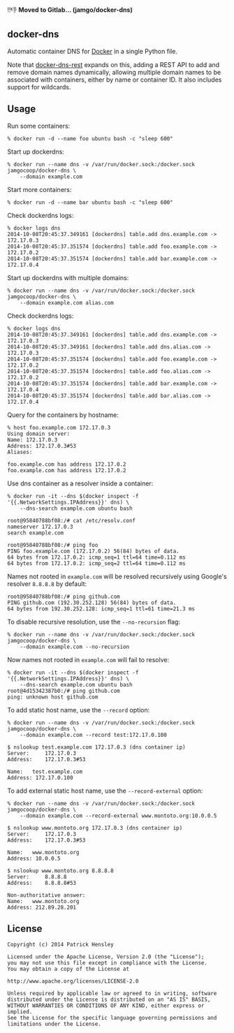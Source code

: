 :bangbang::-1: **Moved to Gitlab... (jamgo/docker-dns)**

docker-dns
----------

Automatic container DNS for [Docker][docker] in a single Python file.

Note that [docker-dns-rest][dns-rest] expands on this, adding a REST API to add and remove domain names dynamically, allowing multiple domain names to be associated with containers, either by name or container ID.  It also includes support for wildcards.

[docker]: http://github.com/docker/docker "Docker"
[dns-rest]: http://github.com/phensley/docker-dns-rest "docker-dns-rest"

Usage
-----

Run some containers:

    % docker run -d --name foo ubuntu bash -c "sleep 600"

Start up dockerdns:

    % docker run --name dns -v /var/run/docker.sock:/docker.sock jamgocoop/docker-dns \
        --domain example.com

Start more containers:

    % docker run -d --name bar ubuntu bash -c "sleep 600"

Check dockerdns logs:

    % docker logs dns
    2014-10-08T20:45:37.349161 [dockerdns] table.add dns.example.com -> 172.17.0.3
    2014-10-08T20:45:37.351574 [dockerdns] table.add foo.example.com -> 172.17.0.2
    2014-10-08T20:45:37.351574 [dockerdns] table.add bar.example.com -> 172.17.0.4

Start up dockerdns with multiple domains:

    % docker run --name dns -v /var/run/docker.sock:/docker.sock jamgocoop/docker-dns \
        --domain example.com alias.com

Check dockerdns logs:

    % docker logs dns
    2014-10-08T20:45:37.349161 [dockerdns] table.add dns.example.com -> 172.17.0.3
    2014-10-08T20:45:37.349161 [dockerdns] table.add dns.alias.com -> 172.17.0.3
    2014-10-08T20:45:37.351574 [dockerdns] table.add foo.example.com -> 172.17.0.2
    2014-10-08T20:45:37.351574 [dockerdns] table.add foo.alias.com -> 172.17.0.2
    2014-10-08T20:45:37.351574 [dockerdns] table.add bar.example.com -> 172.17.0.4
    2014-10-08T20:45:37.351574 [dockerdns] table.add bar.alias.com -> 172.17.0.4

Query for the containers by hostname:

    % host foo.example.com 172.17.0.3
    Using domain server:
    Name: 172.17.0.3
    Address: 172.17.0.3#53
    Aliases:

    foo.example.com has address 172.17.0.2
    foo.example.com has address 172.17.0.2

Use dns container as a resolver inside a container:

    % docker run -it --dns $(docker inspect -f '{{.NetworkSettings.IPAddress}}' dns) \
        --dns-search example.com ubuntu bash

    root@95840788bf08:/# cat /etc/resolv.conf
    nameserver 172.17.0.3
    search example.com

    root@95840788bf08:/# ping foo
    PING foo.example.com (172.17.0.2) 56(84) bytes of data.
    64 bytes from 172.17.0.2: icmp_seq=1 ttl=64 time=0.112 ms
    64 bytes from 172.17.0.2: icmp_seq=2 ttl=64 time=0.112 ms

Names not rooted in `example.com` will be resolved recursively using Google's resolver `8.8.8.8` by default:

    root@95840788bf08:/# ping github.com
    PING github.com (192.30.252.128) 56(84) bytes of data.
    64 bytes from 192.30.252.128: icmp_seq=1 ttl=61 time=21.3 ms

To disable recursive resolution, use the `--no-recursion` flag:

    % docker run --name dns -v /var/run/docker.sock:/docker.sock jamgocoop/docker-dns \
        --domain example.com --no-recursion

Now names not rooted in `example.com` will fail to resolve:

    % docker run -it --dns $(docker inspect -f '{{.NetworkSettings.IPAddress}}' dns) \
        --dns-search example.com ubuntu bash
    root@4d15342387b0:/# ping github.com
    ping: unknown host github.com

To add static host name, use the `--record` option:

    % docker run --name dns -v /var/run/docker.sock:/docker.sock jamgocoop/docker-dns \
        --domain example.com --record test:172.17.0.100

	$ nslookup test.example.com 172.17.0.3 (dns container ip)
	Server:		172.17.0.3
	Address:	172.17.0.3#53

	Name:	test.example.com
	Address: 172.17.0.100

To add external static host name, use the `--record-external` option:

    % docker run --name dns -v /var/run/docker.sock:/docker.sock jamgocoop/docker-dns \
        --domain example.com --record-external www.montoto.org:10.0.0.5

	$ nslookup www.montoto.org 172.17.0.3 (dns container ip)
	Server:		172.17.0.3
	Address:	172.17.0.3#53

	Name:	www.montoto.org
	Address: 10.0.0.5

	$ nslookup www.montoto.org 8.8.8.8
	Server:		8.8.8.8
	Address:	8.8.8.8#53

	Non-authoritative answer:
	Name:	www.montoto.org
	Address: 212.89.28.201

License
-------

    Copyright (c) 2014 Patrick Hensley

    Licensed under the Apache License, Version 2.0 (the "License");
    you may not use this file except in compliance with the License.
    You may obtain a copy of the License at

    http://www.apache.org/licenses/LICENSE-2.0

    Unless required by applicable law or agreed to in writing, software
    distributed under the License is distributed on an "AS IS" BASIS,
    WITHOUT WARRANTIES OR CONDITIONS OF ANY KIND, either express or implied.
    See the License for the specific language governing permissions and
    limitations under the License.

